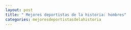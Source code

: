 ```yaml
---
layout: post
title: " Mejores deportistas de la historia: hombres"
categories: mejoresdeportistasdelahistoria
---
```


